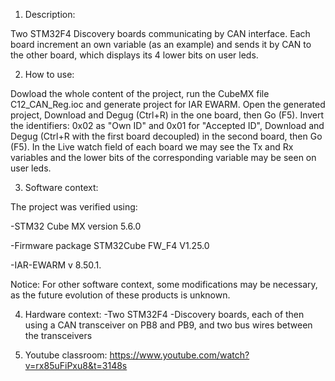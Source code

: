 1. Description:

Two STM32F4 Discovery boards communicating by CAN interface. Each board increment an own variable (as an example) and
sends it by CAN to the other board, which displays its 4 lower bits on user leds. 

2. How to use:

Dowload the whole content of the project, run the CubeMX file C12_CAN_Reg.ioc and generate project for IAR EWARM. 
Open the generated project, Download and Degug (Ctrl+R) in the one board, then Go (F5). 
Invert the identifiers: 0x02 as "Own ID" and 0x01 for "Accepted ID", Download and Degug (Ctrl+R with the first board decoupled) in the second board, then Go (F5). 
In the Live watch field of each board we may see the Tx and Rx variables and the lower bits of the corresponding variable may be seen on user leds. 

3. Software context:

The project was verified using:

-STM32 Cube MX version 5.6.0

-Firmware package STM32Cube FW_F4 V1.25.0

-IAR-EWARM v 8.50.1.

Notice: For other software context, some modifications may be necessary, as the future evolution of these products is unknown.

4. Hardware context:
-Two STM32F4 -Discovery boards, each of then using a CAN transceiver on PB8 and PB9, and two bus wires between the transceivers

5. Youtube classroom: https://www.youtube.com/watch?v=rx85uFiPxu8&t=3148s
